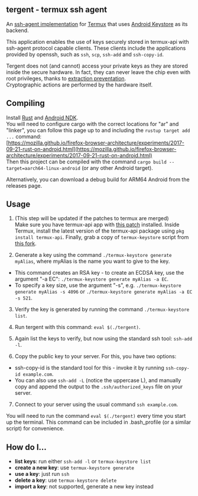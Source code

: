 tergent - termux ssh agent
--------------------------

An [ssh-agent implementation](https://tools.ietf.org/id/draft-miller-ssh-agent-02.html) for [Termux](https://termux.com/) that uses [Android Keystore](https://developer.android.com/training/articles/keystore) as its backend.

This application enables the use of keys securely stored in termux-api with ssh-agent protocol capable clients. These clients include the applications provided by openssh, such as `ssh`, `scp`, `ssh-add` and `ssh-copy-id`.

Tergent does not (and cannot) access your private keys as they are stored inside the secure hardware. In fact, they can never leave the chip even with root privileges, thanks to [extraction preventation](https://developer.android.com/training/articles/keystore#ExtractionPrevention).  
Cryptographic actions are performed by the hardware itself.

Compiling
---------
Install [Rust](https://www.rust-lang.org/en-US/install.html) and [Android NDK](https://developer.android.com/ndk/).  
You will need to configure cargo with the correct locations for "ar" and "linker", you can follow this page up to and including the `rustup target add ...` command:  
[https://mozilla.github.io/firefox-browser-architecture/experiments/2017-09-21-rust-on-android.html](https://mozilla.github.io/firefox-browser-architecture/experiments/2017-09-21-rust-on-android.html)  
Then this project can be compiled with the command `cargo build --target=aarch64-linux-android` (or any other Android target).

Alternatively, you can download a debug build for ARM64 Android from the releases page.

Usage
-----
1. (This step will be updated if the patches to termux are merged)  
Make sure you have termux-api app with [this patch](https://github.com/aeolwyr/termux-api/commit/ef3a0af0f6cebf667385034be2c5698c7d3946f2) installed. Inside Termux, install the latest version of the termux-api package using `pkg install termux-api`. Finally, grab a copy of `termux-keystore` script from [this fork](https://github.com/aeolwyr/termux-api-package/blob/master/scripts/termux-keystore).

2. Generate a key using the command `./termux-keystore generate myAlias`, where myAlias is the name you want to give to the key.
 - This command creates an RSA key - to create an ECDSA key, use the argument "-a EC": `./termux-keystore generate myAlias -a EC`.
 - To specify a key size, use the argument "-s", e.g. `./termux-keystore generate myAlias -s 4096` or `./termux-keystore generate myAlias -a EC -s 521`.

3. Verify the key is generated by running the command `./termux-keystore list`.

4. Run tergent with this command: `eval $(./tergent)`.

5. Again list the keys to verify, but now using the standard ssh tool: `ssh-add -l`.

6. Copy the public key to your server. For this, you have two options:
  - ssh-copy-id is the standard tool for this - invoke it by running `ssh-copy-id example.com`.
  - You can also use `ssh-add -L` (notice the uppercase L), and manually copy and append the output to the `.ssh/authorized_keys` file on your server.

7. Connect to your server using the usual command `ssh example.com`.

You will need to run the command `eval $(./tergent)` every time you start up the terminal. This command can be included in .bash_profile (or a similar script) for convenience.

How do I...
-----------
* **list keys**: run either `ssh-add -l` or `termux-keystore list`
* **create a new key**: use `termux-keystore generate`
* **use a key**: just run `ssh`
* **delete a key**: use `termux-keystore delete`
* **import a key**: not supported, generate a new key instead

